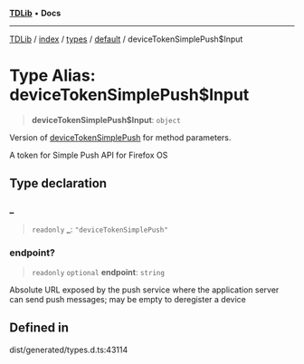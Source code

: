 [**TDLib**](../../../../../../README.md) • **Docs**

***

[TDLib](../../../../../../modules.md) / [index](../../../../../README.md) / [types](../../../README.md) / [default](../README.md) / deviceTokenSimplePush$Input

# Type Alias: deviceTokenSimplePush$Input

> **deviceTokenSimplePush$Input**: `object`

Version of [deviceTokenSimplePush](deviceTokenSimplePush.md) for method parameters.

A token for Simple Push API for Firefox OS

## Type declaration

### \_

> `readonly` **\_**: `"deviceTokenSimplePush"`

### endpoint?

> `readonly` `optional` **endpoint**: `string`

Absolute URL exposed by the push service where the application server can send push messages; may be empty to deregister a device

## Defined in

dist/generated/types.d.ts:43114
